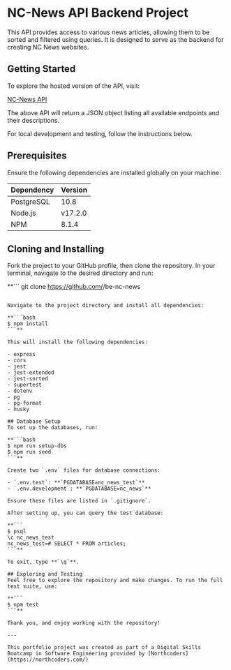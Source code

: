 # NC-News API Backend Project

This API provides access to various news articles, allowing them to be sorted and filtered using queries. It is designed to serve as the backend for creating NC News websites.

## Getting Started

To explore the hosted version of the API, visit:

[NC-News API](https://nc-news-x69l.onrender.com/api)

The above API will return a JSON object listing all available endpoints and their descriptions.

For local development and testing, follow the instructions below.

## Prerequisites

Ensure the following dependencies are installed globally on your machine:

| Dependency | Version |
| ---------- | ------- |
| PostgreSQL | 10.8    |
| Node.js    | v17.2.0 |
| NPM        | 8.1.4   |

## Cloning and Installing

Fork the project to your GitHub profile, then clone the repository. In your terminal, navigate to the desired directory and run:

\*\*```
git clone https://github.com/<your-github-username>/be-nc-news

````**

Navigate to the project directory and install all dependencies:

**```bash
$ npm install
```**

This will install the following dependencies:

- express
- cors
- jest
- jest-extended
- jest-sorted
- supertest
- dotenv
- pg
- pg-format
- husky

## Database Setup
To set up the databases, run:

**```bash
$ npm run setup-dbs
$ npm run seed
```**

Create two `.env` files for database connections:

- `.env.test`: **`PGDATABASE=nc_news_test`**
- `.env.development`: **`PGDATABASE=nc_news`**

Ensure these files are listed in `.gitignore`.

After setting up, you can query the test database:

**```
$ psql
\c nc_news_test
nc_news_test=# SELECT * FROM articles;
```**

To exit, type **`\q`**.

## Exploring and Testing
Feel free to explore the repository and make changes. To run the full test suite, use:

**```
$ npm test
```**

Thank you, and enjoy working with the repository!

---

This portfolio project was created as part of a Digital Skills Bootcamp in Software Engineering provided by [Northcoders](https://northcoders.com/)

````

```

```
